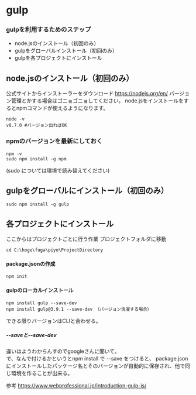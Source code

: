 # gulp  

### gulpを利用するためのステップ
* node.jsのインストール（初回のみ）
* gulpをグローバルインストール（初回のみ）
* gulpを各プロジェクトにインストール  

## node.jsのインストール（初回のみ）
公式サイトからインストーラーをダウンロード
https://nodejs.org/en/
バージョン管理とかする場合はゴニョゴニョしてください。
node.jsをインストールをするとnpmコマンドが使えるようになります。

```
node -v
v8.7.0 #バージョン出ればOK
```

### npmのバージョンを最新にしておく

```
npm -v
sudo npm install -g npm
```

(sudo については環境で読み替えてください)  


## gulpをグローバルにインストール（初回のみ）

```
sudo npm install -g gulp
```  

## 各プロジェクトにインストール
ここからはプロジェクトごとに行う作業
プロジェクトフォルダに移動

```
cd C:\hoge\fuga\piyo\ProjectDirectory
```

#### package.jsonの作成

```
npm init
```

#### gulpのローカルインストール

```
npm install gulp --save-dev
npm install gulp@3.9.1 --save-dev （バージョン洗濯する場合）
```
できる限りバージョンはCLIと合わせる。

##### --saveと--save-dev
違いはようわからんすのでgoogleさんに聞いて。  
で、なんで付けるかというとnpm install で --save をつけると、 package.json にインストールしたパッケージ名とそのバージョンが自動的に保存され、他で同じ環境を作ることが出来る。


参考
https://www.webprofessional.jp/introduction-gulp-js/
